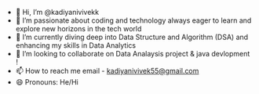 - 👋 Hi, I’m @kadiyanivivekk
- 👀 I’m passionate about coding and technology always eager to learn and explore new horizons in the tech world 
- 🌱 I’m currently diving deep into Data Structure and Algorithm (DSA) and enhancing my skills in Data Analytics 
- 💞️ I’m looking to collaborate on Data Analaysis project & java devlopment !
- 📫 How to reach me email - kadiyanivivek55@gmail.com 
- 😄 Pronouns: He/Hi 

